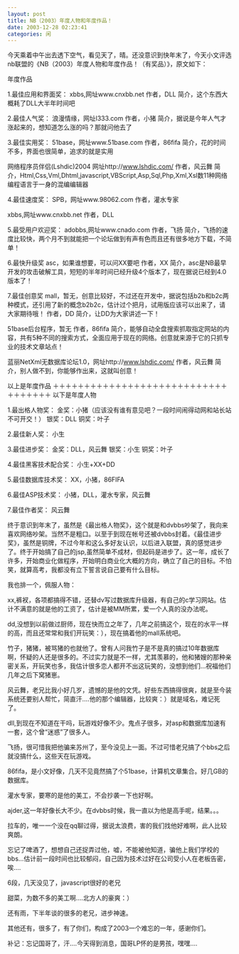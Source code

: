 ```yaml
---
layout: post
title: NB（2003）年度人物和年度作品！
date: 2003-12-28 02:23:41
categories: 闲
---
```

今天乘着中午出去透下空气，看见天了，晴。还没意识到快年末了，今天小文评选nb联盟的《NB（2003）年度人物和年度作品！（有奖品）》，原文如下：

年度作品


1.最佳应用和界面奖：
xbbs,网址www.cnxbb.net
作者，DLL
简介，这个东西大概耗了DLL大半年时间吧

2.最佳人气奖：
浪漫情缘，网址l333.com
作者，小猪
简介，据说是今年人气才涨起来的，想知道怎么涨的吗？那就问他去了

3.最佳实用奖：
51base，网址www.51base.com
作者，86fifa
简介，花的时间不多，界面也很简单，追求的就是实用

网络程序员伴侣(Lshdic)2004  网址http://www.lshdic.com/
作者，风云舞
简介，Html,Css,Vml,Dhtml,javascript,VBScript,Asp,Sql,Php,Xml,Xsl数11种网络编程语言于一身的混编编辑器

4.最佳速度奖：
SPB，网址www.98062.com
作者，灌水专家

xbbs,网址www.cnxbb.net
作者，DLL

5.最受用户欢迎奖：
adobbs,网址www.cnado.com
作者，飞扬
简介，飞扬的速度比较快，两个月不到就能把一个论坛做到有声有色而且还有很多地方下载，不简单！

6.最快升级奖
asc，如果谁想要，可以问XX要吧
作者，XX
简介，asc是NB最早开发的攻击破解工具，短短的半年时间已经升级4个版本了，现在据说已经到4.0版本了！

7.最佳创意奖
mall，暂无，创意比较好，不过还在开发中，据说包括b2b和b2c两种模式，还引用了新的概念b2b2c，估计过个把月，试用版应该可以出来了，请大家期待哦！
作者，DD
简介，让DD为大家讲述一下！

51base后台程序，暂无
作者，86fifa
简介，能够自动全盘搜索抓取指定网站的内容，共有5种不同的搜索方式，全面应用于现在的网络。创意就来源于它的只抓专业的技术文章站点！

蓝丽NetXml无数据库论坛1.0，网址http://www.lshdic.com/
作者，风云舞
简介，别人做不到，你能够作出来，这就叫创意！


以上是年度作品
＋＋＋＋＋＋＋＋＋＋＋＋＋＋＋＋＋＋＋＋＋＋＋＋＋＋＋＋＋＋＋＋＋＋＋
以下是年度人物

1.最出格人物奖：
金奖：小猪（应该没有谁有意见吧？一段时间闹得动网和站长站不可开交！）
银奖：DLL
铜奖：叶子

2.最佳新人奖：
小生

3.最佳进步奖：
金奖：DLL，风云舞
银奖：小生
铜奖：叶子

4.最佳黑客技术配合奖：
小生+XX+DD

5.最佳数据库技术奖：
XX，小猪，86FIFA

6.最佳ASP技术奖：
小猪，DLL，灌水专家，风云舞

7.最佳作者奖：
风云舞

终于意识到年末了，虽然是《最出格人物奖》，这个就是和dvbbs吵架了，我向来喜欢网络吵架。当然不是粗口。以至于到现在帐号还被dvbbs封着。《最佳进步奖》，虽然是铜牌，不过今年和这么多好友认识，以后进入联盟，真的感觉进步了。终于开始搞了自己的jsp,虽然简单不成材，但起码是进步了。这一年，成长了许多，开始商业化做程序，开始明白商业化大概的方向，确立了自己的目标。不怕笑，就算高考，我都没有立下誓言说自己要有什么目标。

我也排一个，佩服人物：

xx,裤衩，各项都搞得不错，还替dv写过数据库升级器，有自己的c学习网站。估计不满意的就是他的工资了，估计是被MM所累，爱一个人真的没办法呢。

dd,没想到以前做过厨师，现在快而立之年了，几年之前搞这个，现在的水平一样的高，而且还常常和我们开玩笑：），现在搞着他的mall系统吧。

竹子，猪猪，被骂猪的也就他了。曾有人问我竹子是不是真的搞过10年数据库啊，怀疑的人还是很多的。不过实力就是不一样，尤其羡慕的，他和猪嫂的那种亲密关系，开玩笑也多，我估计很多恋人都开不出这玩笑的，没想到他们...祝福他们几年之后下窝猪崽。

风云舞，老兄比我小好几岁，遗憾的是他的文凭。好些东西搞得很爽，就是至今装系统还要别人帮忙，简直汗....他的那个编辑器，比较爽：）就是域名，难记死了。

dll,到现在不知道在干吗，玩游戏好像不少。鬼点子很多，对asp和数据库加速有一套，这个曾“迷惑”了很多人。

飞扬，很可惜我把他骗来苏州了，至今没见上一面。不过可惜老兄搞了个bbs之后就没搞什么，这些天在玩游戏。

86fifa，是小文好像，几天不见竟然搞了个51base，计算机文章集合。好几GB的数据库。

灌水专家，要寒的是他的美工，不会抄袭一下也好啊。

ajder,这一年好像长大不少。在dvbbs时候，我一直以为他是高手呢，结果。。。

拉车的，唯一一个没在qq聊过得，据说太浪费，害的我们找他好难啊，此人比较爽朗。

忘记了啤酒了，想想自己还捉弄过他，嘘，不能被他知道，骗他上我们学校的bbs...估计前一段时间也比较郁闷，自己因为技术过好在公司受小人在老板告密，唉....

6段，几天没见了，javascript很好的老兄

甜菜，为数不多的美工啊....北方人的豪爽：）

还有雨，下半年谈的很多的老兄，进步神速。

其他还有，很多了，有了你们，构成了2003一个难忘的一年，感谢你们。

补记：忘记国哥了，汗....今天得到消息，国哥LP怀的是男孩，嘿嘿....
